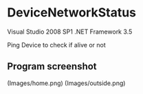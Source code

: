 # DeviceNetworkStatus

Visual Studio 2008 SP1
.NET Framework 3.5

Ping Device to check if alive or not


## Program screenshot

(Images/home.png)
(Images/outside.png)
